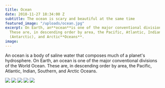 ```yaml
---
title: Ocean
date: 2018-11-27 18:34:00 Z
subtitle: The ocean is scary and beautiful at the same time
featured_image: "/uploads/ocean.jpg"
excerpt: On Earth, an**ocean**is one of the major conventional divisions of the World**Ocean**.
  These are, in descending order by area, the Pacific, Atlantic, Indian, Southern
  (Antarctic), and Arctic**Oceans**.
image: 
---
```


An ocean is a body of saline water that composes much of a planet's hydrosphere. On Earth, an ocean is one of the major conventional divisions of the World Ocean. These are, in descending order by area, the Pacific, Atlantic, Indian, Southern, and Arctic Oceans.

<div class="gallery" data-columns="4">
<img src="/uploads/octopus.jpeg">
<img src="/uploads/seal.jpeg">
<img src="/uploads/dolphin.jpeg">
<img src="/uploads/turtle.jpeg">
<img src="/uploads/shark.jpeg">
</div>